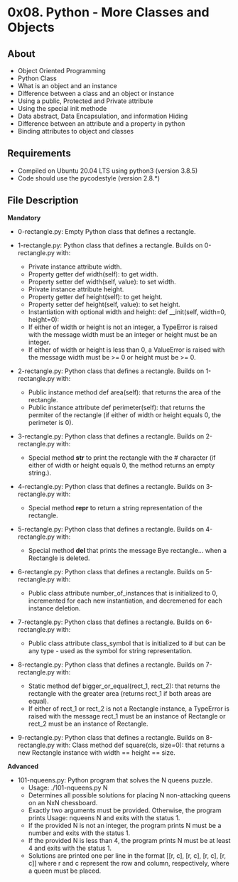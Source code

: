 # 0x08. Python - More Classes and Objects
## About
- Object Oriented Programming
- Python Class
- What is an object and an instance
- Difference between a class and an object or instance
- Using a public, Protected and Private attribute
- Using the special init methode
- Data abstract, Data Encapsulation, and information Hiding
- Difference between an attribute and a property in python
- Binding attributes to object and classes
## Requirements
- Compiled on Ubuntu 20.04 LTS using python3 (version 3.8.5)
- Code should use the pycodestyle (version 2.8.*)
## File Description
**Mandatory**
- 0-rectangle.py: Empty Python class that defines a rectangle.

- 1-rectangle.py: Python class that defines a rectangle. Builds on 0-rectangle.py with:
	+ Private instance attribute width.
	+ Property getter def width(self): to get width.
	+ Property setter def width(self, value): to set width.
	+ Private instance attribute height.
	+ Property getter def height(self): to get height.
	+ Property setter def height(self, value): to set height.
	+ Instantiation with optional width and height: def __init(self, width=0, height=0):
	+ If either of width or height is not an integer, a TypeError is raised with the message width must be an integer or height must be an integer.
	+ If either of width or height is less than 0, a ValueError is raised with the message width must be >= 0 or height must be >= 0.

- 2-rectangle.py: Python class that defines a rectangle. Builds on 1-rectangle.py with:
	+ Public instance method def area(self): that returns the area of the rectangle.
	+ Public instance attribute def perimeter(self): that returns the permiter of the rectangle (if either of width or height equals 0, the perimeter is 0).

- 3-rectangle.py: Python class that defines a rectangle. Builds on 2-rectangle.py with:
	+ Special method __str__ to print the rectangle with the # character (if either of width or height equals 0, the method returns an empty string.).

- 4-rectangle.py: Python class that defines a rectangle. Builds on 3-rectangle.py with:
	+ Special method __repr__ to return a string representation of the rectangle.
- 5-rectangle.py: Python class that defines a rectangle. Builds on 4-rectangle.py with:
	+ Special method __del__ that prints the message Bye rectangle... when a Rectangle is deleted.

- 6-rectangle.py: Python class that defines a rectangle. Builds on 5-rectangle.py with:
	+ Public class attribute number_of_instances that is initialized to 0, incremented for each new instantiation, and decremened for each instance deletion.

- 7-rectangle.py: Python class that defines a rectangle. Builds on 6-rectangle.py with:
	+ Public class attribute class_symbol that is initialized to # but can be any type - used as the symbol for string representation.
- 8-rectangle.py: Python class that defines a rectangle. Builds on 7-rectangle.py with:
	+ Static method def bigger_or_equal(rect_1, rect_2): that returns the rectangle with the greater area (returns rect_1 if both areas are equal).
	+ If either of rect_1 or rect_2 is not a Rectangle instance, a TypeError is raised with the message rect_1 must be an instance of Rectangle or rect_2 must be an instance of Rectangle.

- 9-rectangle.py: Python class that defines a rectangle. Builds on 8-rectangle.py with:
Class method def square(cls, size=0): that returns a new Rectangle instance with width == height == size.

**Advanced**

- 101-nqueens.py: Python program that solves the N queens puzzle.
	+ Usage: ./101-nqueens.py N
	+ Determines all possible solutions for placing N non-attacking queens on an NxN chessboard.
	+ Exactly two arguments must be provided. Otherwise, the program prints Usage: nqueens N and exits with the status 1.
	+ If the provided N is not an integer, the program prints N must be a number and exits with the status 1.
	+ If the provided N is less than 4, the program prints N must be at least 4 and exits with the status 1.
	+ Solutions are printed one per line in the format [[r, c], [r, c], [r, c], [r, c]] where r and c represent the row and column, respectively, where a queen must be placed.
